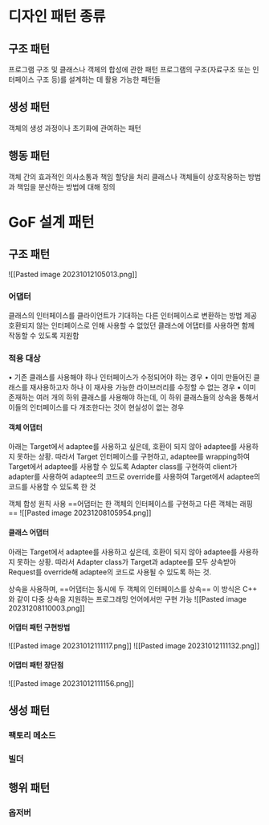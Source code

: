 # 디자인 패턴 종류
## 구조 패턴
프로그램 구조 및 클래스나 객체의 합성에 관한 패턴
프로그램의 구조(자료구조 또는 인터페이스 구조 등)를 설계하는 데 활용 가능한 패턴들
## 생성 패턴
객체의 생성 과정이나 초기화에 관여하는 패턴
## 행동 패턴
객체 간의 효과적인 의사소통과 책임 할당을 처리
클래스나 객체들이 상호작용하는 방법과 책임을 분산하는 방법에 대해 정의

# GoF 설계 패턴

## 구조 패턴
![[Pasted image 20231012105013.png]]
### 어댑터
클래스의 인터페이스를 클라이언트가 기대하는 다른 인터페이스로 변환하는 방법 제공
호환되지 않는 인터페이스로 인해 사용할 수 없었던 클래스에 어댑터를 사용하면 함께 작동할 수 있도록 지원함

### 적용 대상 
• 기존 클래스를 사용해야 하나 인터페이스가 수정되어야 하는 경우 
• 이미 만들어진 클래스를 재사용하고자 하나 이 재사용 가능한 라이브러리를 수정할 수 없는 경우
• 이미 존재하는 여러 개의 하위 클래스를 사용해야 하는데, 이 하위 클래스들의 상속을 통해서 이들의 인터페이스를 다 개조한다는 것이 현실성이 없는 경우


#### 객체 어댑터
아래는 Target에서 adaptee를 사용하고 싶은데, 호환이 되지 않아 adaptee를 사용하지 못하는 상황.
따라서 Target 인터페이스를 구현하고, adaptee를 wrapping하여 Target에서 adaptee를 사용할 수 있도록 Adapter class를 구현하여 client가 adapter를 사용하여 adaptee의 코드로 override를 사용하여 Target에서 adaptee의 코드를 사용할 수 있도록 한 것

객체 합성 원칙 사용
==어댑터는 한 객체의 인터페이스를 구현하고 다른 객체는 래핑==
![[Pasted image 20231208105954.png]]
#### 클래스 어댑터
아래는 Target에서 adaptee를 사용하고 싶은데, 호환이 되지 않아 adaptee를 사용하지 못하는 상황.
따라서 Adapter class가 Target과 adaptee를 모두 상속받아 Request를 override해 adaptee의 코드로 사용될 수 있도록 하는 것.

상속을 사용하며, ==어댑터는 동시에 두 객체의 인터페이스를 상속==
이 방식은 C++ 와 같이 다중 상속을 지원하는 프로그래밍 언어에서만 구현 가능
![[Pasted image 20231208110003.png]]
#### 어댑터 패턴 구현방법
![[Pasted image 20231012111117.png]]
![[Pasted image 20231012111132.png]]

#### 어댑터 패턴 장단점
![[Pasted image 20231012111156.png]]
## 생성 패턴
### 팩토리 메소드
### 빌더
## 행위 패턴
### 옵저버
